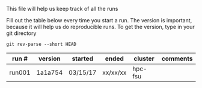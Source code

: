 This file will help us keep track of all the runs

Fill out the table below every time you start a run. The version is important, because it will help us do reproducible runs. To get the version, type in your git directory 

```
git rev-parse --short HEAD
```

| run #  | version | started  | ended    | cluster | comments                     |
|--------|---------|----------|----------|---------|------------------------------|
| run001 | 1a1a754 | 03/15/17 | xx/xx/xx | hpc-fsu |                              |

